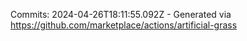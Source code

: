 Commits: 2024-04-26T18:11:55.092Z - Generated via https://github.com/marketplace/actions/artificial-grass
<br>
